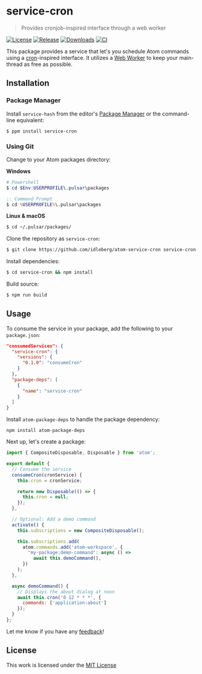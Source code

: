 # service-cron

> Provides cronjob-inspired interface through a web worker

[![License](https://img.shields.io/github/license/idleberg/atom-service-cron?color=blue&style=for-the-badge)](https://github.com/idleberg/atom-service-cron/blob/master/LICENSE)
[![Release](https://img.shields.io/github/v/release/idleberg/atom-service-cron?style=for-the-badge)](https://github.com/idleberg/atom-service-cron/releases)
[![Downloads](https://img.shields.io/pulsar/dt/service-cron?style=for-the-badge&color=slateblue)](https://web.pulsar-edit.dev/packages/service-cron)
[![CI](https://img.shields.io/github/actions/workflow/status/idleberg/atom-service-cron/default.yml?style=for-the-badge)](https://github.com/idleberg/atom-service-cron/actions)

This package provides a service that let's you schedule Atom commands using a [cron][Cron]-inspired interface. It utilizes a [Web Worker][Web Workers] to keep your main-thread as free as possible.

## Installation

### Package Manager

Install `service-hash` from the editor's [Package Manager](http://flight-manual.pulsar-editor.cc/using-atom/sections/atom-packages/) or the command-line equivalent:

`$ ppm install service-cron`

### Using Git

Change to your Atom packages directory:

**Windows**

```powershell
# Powershell
$ cd $Env:USERPROFILE\.pulsar\packages
```

```cmd
:: Command Prompt
$ cd %USERPROFILE%\.pulsar\packages
```

**Linux & macOS**

```bash
$ cd ~/.pulsar/packages/
```

Clone the repository as `service-cron`:

```bash
$ git clone https://github.com/idleberg/atom-service-cron service-cron
```

Install dependencies:

```bash
$ cd service-cron && npm install
```

Build source:

```bash
$ npm run build
```

## Usage

To consume the service in your package, add the following to your `package.json`:

```json
"consumedServices": {
  "service-cron": {
    "versions": {
      "0.1.0": "consumeCron"
    }
  },
  "package-deps": [
    {
      "name": "service-cron"
    }
  ]
}
```

Install `atom-package-deps` to handle the package dependency:

`npm install atom-package-deps`

Next up, let's create a package:

```js
import { CompositeDisposable, Disposable } from 'atom';

export default {
  // Consume the service
  consumeCron(cronService) {
    this.cron = cronService;

    return new Disposable(() => {
      this.cron = null;
    });
  },

  // Optional: Add a demo command
  activate() {
    this.subscriptions = new CompositeDisposable();

    this.subscriptions.add(
      atom.commands.add('atom-workspace', {
        "my-package:demo-command": async () =>
          await this.demoCommand(),
      })
    );
  },

  async demoCommand() {
    // Displays the about dialog at noon
    await this.cron('0 12 * * *', {
      commands: ['application:about']
    });
  }
};
```

Let me know if you have any [feedback][Discussions]!

## License

This work is licensed under the [MIT License](LICENSE)

[Cron]: https://www.wikiwand.com/en/Cron
[Web Workers]: https://developer.mozilla.org/en-US/docs/Web/API/Web_Workers_API/Using_web_workers
[Discussions]: https://github.com/idleberg/atom-service-cron/discussions
